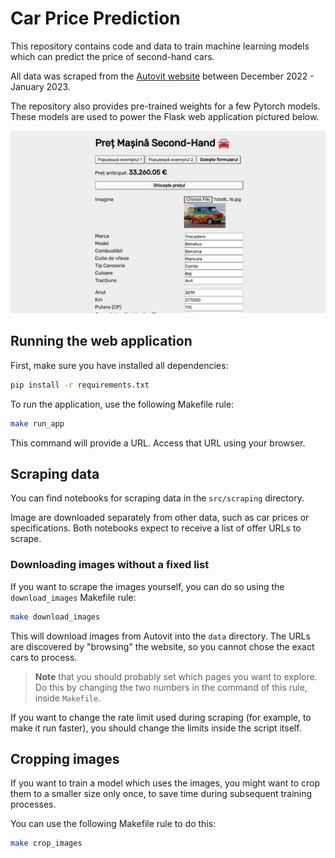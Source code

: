 # Car Price Prediction

This repository contains code and data to train machine learning models which
can predict the price of second-hand cars.

All data was scraped from the [Autovit website](https://www.autovit.ro/)
between December 2022 - January 2023.

The repository also provides pre-trained weights for a few Pytorch models.
These models are used to power the Flask web application pictured below.

![A screenshot of the application](./docs/screenshot.png)

## Running the web application

First, make sure you have installed all dependencies:

```bash
pip install -r requirements.txt
```

To run the application, use the following Makefile rule:

```bash
make run_app
```

This command will provide a URL. Access that URL using your browser.

## Scraping data

You can find notebooks for scraping data in the `src/scraping` directory.

Image are downloaded separately from other data, such as car prices or
specifications. Both notebooks expect to receive a list of offer URLs to scrape.

### Downloading images without a fixed list

If you want to scrape the images yourself, you can do so using the
`download_images` Makefile rule:

```bash
make download_images
```

This will download images from Autovit into the `data` directory. The URLs are
discovered by "browsing" the website, so you cannot chose the exact cars to
process.

> **Note** that you should probably set which pages you want to explore. Do this
> by changing the two numbers in the command of this rule, inside `Makefile`.

If you want to change the rate limit used during scraping (for example, to make
it run faster), you should change the limits inside the script itself.

## Cropping images

If you want to train a model which uses the images, you might want to crop them
to a smaller size only once, to save time during subsequent training processes.

You can use the following Makefile rule to do this:

```bash
make crop_images
```
